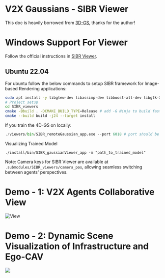 # V2X Gaussians - SIBR Viewer
This doc is heavily borrowed from [3D-GS](https://repo-sam.inria.fr/fungraph/3d-gaussian-splatting/binaries/viewers.zip), thanks for the author!


# Windows Support For Viewer

Follow the official instructions in [SIBR Viewer](./submodules/SIBR_viewers/README.md).

## Ubuntu 22.04
For ubuntu follow the below commands to setup SIBR framework for Image-based Rendering applications:

```bash
sudo apt install -y libglew-dev libassimp-dev libboost-all-dev libgtk-3-dev libopencv-dev libglfw3-dev libavdevice-dev libavcodec-dev libeigen3-dev libxxf86vm-dev libembree-dev
# Project setup
cd SIBR_viewers
cmake -Bbuild . -DCMAKE_BUILD_TYPE=Release # add -G Ninja to build faster
cmake --build build -j24 --target install
```
If you train the 4D-GS on locally:
```python
./viewers/bin/SIBR_remoteGaussian_app.exe --port 6018 # port should be same with your trainging code.

```
Visualizing Trained Model 
```
./install/bin/SIBR_gaussianViewer_app -m "path_to_trained_model"
```

Note: Camera keys for SIBR Viewer are available at ```.submodules/SIBR_viewers/camera_pos```, allowing seamless switching between agents' perspectives.

# Demo - 1: V2X Agents Collaborative View

![View](/assets/Collaborative_view.gif) 

# Demo - 2: Dynamic Scene Visualization of Infrastructure and Ego-CAV 

![](/assets/Dynamic_video.gif "")


